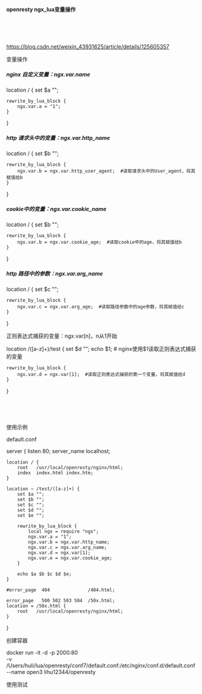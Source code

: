 #### openresty ngx_lua变量操作

​        

​                

https://blog.csdn.net/weixin_43931625/article/details/125605357                              

变量操作
         

##### nginx 自定义变量：ngx.var.name

location / {
    set $a "";

    rewrite_by_lua_block {
        ngx.var.a = "1";
    }
}
             

##### http 请求头中的变量：ngx.var.http_name

location / {
    set $b "";

    rewrite_by_lua_block {
        ngx.var.b = ngx.var.http_user_agent;  #读取请求头中的User_agent，将其赋值给b
    }
}
          

##### cookie中的变量：ngx.var.cookie_name

location / {
    set $b "";

    rewrite_by_lua_block {
        ngx.var.b = ngx.var.cookie_age;  #读取cookie中的age，将其赋值给b
    }
}
            

##### http 路径中的参数：ngx.var.arg_name

location / {
    set $c "";

    rewrite_by_lua_block {
        ngx.var.c = ngx.var.arg_age;  #读取路径参数中的age参数，将其赋值给c
    }
}
           

正则表达式捕获的变量：ngx.var[n]，n从1开始

location /([a-z]+)/test {
    set $d "";
    echo $1;   # nginx使用$1读取正则表达式捕获的变量

    rewrite_by_lua_block {
        ngx.var.d = ngx.var[1];  #读取正则表达式捕获的第一个变量，将其赋值给d
    }
}
             

​                 

​                              

使用示例
         

default.conf

server {
    listen       80;
    server_name  localhost;

    location / {
        root   /usr/local/openresty/nginx/html;
        index  index.html index.htm;
    }
     
    location ~ /test/([a-z]+) {
        set $a "";
        set $b "";
        set $c "";
        set $d "";
        set $e "";
     
        rewrite_by_lua_block {
            local ngx = require "ngx";
            ngx.var.a = "1";
            ngx.var.b = ngx.var.http_name;
            ngx.var.c = ngx.var.arg_name;
            ngx.var.d = ngx.var[1];
            ngx.var.e = ngx.var.cookie_age;
        }
     
        echo $a $b $c $d $e;
    }
     
    #error_page  404              /404.html;
     
    error_page   500 502 503 504  /50x.html;
    location = /50x.html {
        root   /usr/local/openresty/nginx/html;
    }

}
       

创建容器

docker run -it -d -p 2000:80 \
-v /Users/huli/lua/openresty/conf7/default.conf:/etc/nginx/conf.d/default.conf \
--name open3 lihu12344/openresty
          

使用测试

